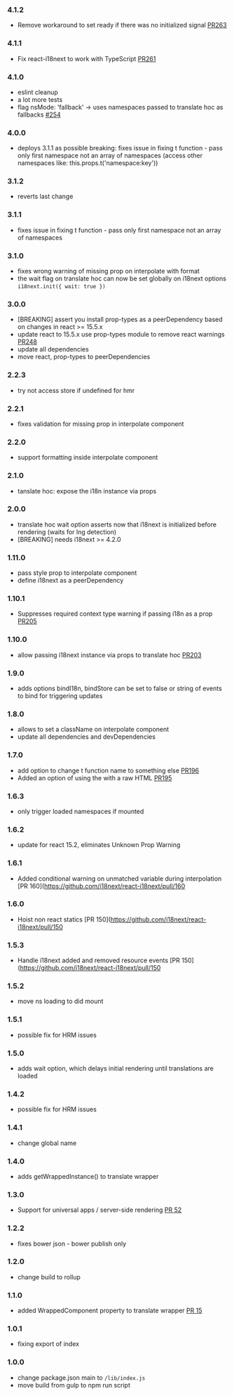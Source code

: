 ### 4.1.2
- Remove workaround to set ready if there was no initialized signal [PR263](https://github.com/i18next/react-i18next/pull/263)

### 4.1.1
- Fix react-i18next to work with TypeScript [PR261](https://github.com/i18next/react-i18next/pull/261)

### 4.1.0
- eslint cleanup
- a lot more tests
- flag nsMode: 'fallback' -> uses namespaces passed to translate hoc as fallbacks [#254](https://github.com/i18next/react-i18next/issues/254)

### 4.0.0
- deploys 3.1.1 as possible breaking: fixes issue in fixing t function - pass only first namespace not an array of namespaces (access other namespaces like: this.props.t('namespace:key'))

### 3.1.2
- reverts last change

### 3.1.1
- fixes issue in fixing t function - pass only first namespace not an array of namespaces

### 3.1.0
- fixes wrong warning of missing prop on interpolate with format
- the wait flag on translate hoc can now be set globally on i18next options `i18next.init({ wait: true })`

### 3.0.0
- [BREAKING] assert you install prop-types as a peerDependency based on changes in react >= 15.5.x
- update react to 15.5.x use prop-types module to remove react warnings [PR248](https://github.com/i18next/react-i18next/pull/248)
- update all dependencies
- move react, prop-types to peerDependencies

### 2.2.3
- try not access store if undefined for hmr

### 2.2.1
- fixes validation for missing prop in interpolate component

### 2.2.0
- support formatting inside interpolate component

### 2.1.0
- tanslate hoc: expose the i18n instance via props

### 2.0.0
- translate hoc wait option asserts now that i18next is initialized before rendering (waits for lng detection)
- [BREAKING] needs i18next >= 4.2.0

### 1.11.0
- pass style prop to interpolate component
- define i18next as a peerDependency

### 1.10.1
- Suppresses required context type warning if passing i18n as a prop [PR205](https://github.com/i18next/react-i18next/pull/205)

### 1.10.0
- allow passing i18next instance via props to translate hoc [PR203](https://github.com/i18next/react-i18next/pull/203)

### 1.9.0
- adds options bindI18n, bindStore can be set to false or string of events to bind for triggering updates

### 1.8.0
- allows to set a className on interpolate component
- update all dependencies and devDependencies

### 1.7.0
- add option to change t function name to something else [PR196](https://github.com/i18next/react-i18next/pull/196)
- Added an option of using the <Interpolate /> with a raw HTML [PR195](https://github.com/i18next/react-i18next/pull/195)

### 1.6.3
- only trigger loaded namespaces if mounted

### 1.6.2
- update for react 15.2, eliminates Unknown Prop Warning

### 1.6.1
- Added conditional warning on unmatched variable during interpolation [PR 160](https://github.com/i18next/react-i18next/pull/160

### 1.6.0
- Hoist non react statics [PR 150](https://github.com/i18next/react-i18next/pull/150

### 1.5.3
- Handle i18next added and removed resource events [PR 150](https://github.com/i18next/react-i18next/pull/150

### 1.5.2
- move ns loading to did mount

### 1.5.1
- possible fix for HRM issues

### 1.5.0
- adds wait option, which delays initial rendering until translations are loaded

### 1.4.2
- possible fix for HRM issues

### 1.4.1
- change global name

### 1.4.0
- adds getWrappedInstance() to translate wrapper

### 1.3.0
- Support for universal apps / server-side rendering [PR 52](https://github.com/i18next/react-i18next/pull/52)

### 1.2.2
- fixes bower json - bower publish only

### 1.2.0
- change build to rollup

### 1.1.0
- added WrappedComponent property to translate wrapper [PR 15](https://github.com/i18next/react-i18next/pull/15)

### 1.0.1
- fixing export of index

### 1.0.0
- change package.json main to `/lib/index.js`
- move build from gulp to npm run script

